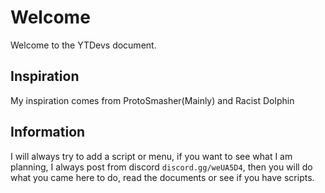 # Welcome
Welcome to the YTDevs document.

## Inspiration
My inspiration comes from ProtoSmasher(Mainly) and Racist Dolphin

## Information
I will always try to add a script or menu, if you want to see what I am planning, I always post from discord `discord.gg/weUA5D4`, then you will do what you came here to do, read the documents or see if you have scripts.